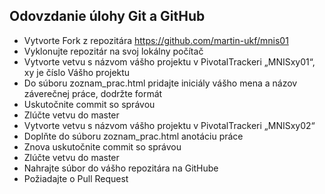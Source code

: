 
## Odovzdanie úlohy Git a GitHub
* Vytvorte Fork z repozitára https://github.com/martin-ukf/mnis01
* Vyklonujte repozitár na svoj lokálny počítač
* Vytvorte vetvu s názvom vášho projektu v PivotalTrackeri „MNISxy01“, xy je číslo Vášho projektu
* Do súboru zoznam_prac.html pridajte iniciály vášho mena a názov záverečnej práce, dodržte formát 
* Uskutočnite commit so správou
* Zlúčte vetvu do master
* Vytvorte vetvu s názvom vášho projektu v PivotalTrackeri „MNISxy02“ 
* Doplňte do súboru zoznam_prac.html anotáciu práce
* Znova uskutočnite commit so správou
* Zlúčte vetvu do master
* Nahrajte súbor do vášho repozitára na GitHube
* Požiadajte o Pull Request
